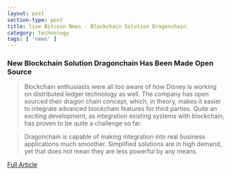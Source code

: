 ```yaml
---
layout: post
section-type: post
title: live Bitcoin News - Blockchain Solution Dragonchain
category: technology
tags: [ 'news' ]
---
```


### New Blockchain Solution Dragonchain Has Been Made Open Source

> Blockchain enthusiasts were all too aware of how Disney is working on distributed ledger technology as well. The company has open sourced their dragon chain concept, which, in theory, makes it easier to integrate advanced blockchain features for third parties. Quite an exciting development, as integration existing systems with blockchain, has proven to be quite a challenge so far.

> Dragonchain is capable of making integration into real business applications much smoother. Simplified solutions are in high demand, yet that does not mean they are less powerful by any means.

[Full Article](http://www.livebitcoinnews.com/new-blockchain-solution-dragonchain-made-open-source/)
